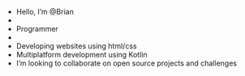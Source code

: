 -  Hello, I’m @Brian
-  
- Programmer
- 
- Developing websites using html/css
-  Multiplatform development using Kotlin
-  I’m looking to collaborate on open source projects and challenges

